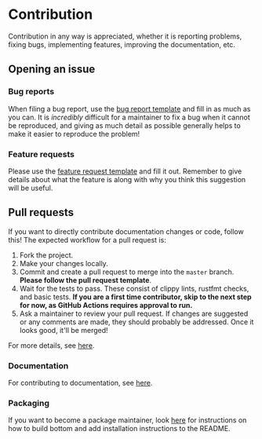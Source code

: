 # Contribution

Contribution in any way is appreciated, whether it is reporting problems, fixing bugs, implementing features, improving the documentation, etc.

## Opening an issue

### Bug reports

When filing a bug report, use the [bug report template](https://github.com/ClementTsang/bottom/issues/new?assignees=&labels=bug&template=bug_report.md&title=)
and fill in as much as you can. It is _incredibly_ difficult for a maintainer to fix a bug when it cannot be reproduced,
and giving as much detail as possible generally helps to make it easier to reproduce the problem!

### Feature requests

Please use the [feature request template](https://github.com/ClementTsang/bottom/issues/new?assignees=&labels=feature&template=feature_request.md&title=) and fill it out. Remember to give details about what the feature is along with why you think this suggestion will be useful.

## Pull requests

If you want to directly contribute documentation changes or code, follow this! The expected workflow for a pull request is:

1. Fork the project.
2. Make your changes locally.
3. Commit and create a pull request to merge into the `master` branch. **Please follow the pull request template**.
4. Wait for the tests to pass. These consist of clippy lints, rustfmt checks, and basic tests. **If you are a first time contributor, skip to the next step for now, as GitHub Actions requires approval to run.**
5. Ask a maintainer to review your pull request. If changes are suggested or any comments are made, they should probably be addressed. Once it looks good, it'll be merged!

For more details, see [here](https://clementtsang.github.io/bottom/nightly/contribution/issues-and-pull-requests/).

### Documentation

For contributing to documentation, see [here](https://clementtsang.github.io/bottom/nightly/contribution/documentation/).

### Packaging

If you want to become a package maintainer, look [here](https://clementtsang.github.io/bottom/nightly/contribution/packaging-and-distribution/)
for instructions on how to build bottom and add installation instructions to the README.
